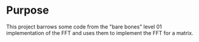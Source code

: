 # Purpose
This project barrows some code from the "bare bones" level 01 implementation of the FFT and uses them to implement the FFT for a matrix. 
